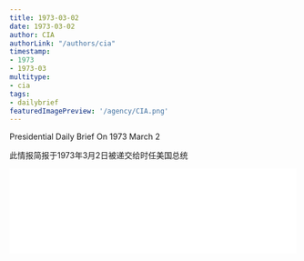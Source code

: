 ```yaml
---
title: 1973-03-02
date: 1973-03-02
author: CIA 
authorLink: "/authors/cia"
timestamp: 
- 1973
- 1973-03
multitype: 
- cia
tags: 
- dailybrief
featuredImagePreview: '/agency/CIA.png'
---
```



Presidential Daily Brief On 1973 March 2

此情报简报于1973年3月2日被递交给时任美国总统

<!--more-->





<div id="over" style="width:100%; overflow:hidden"> <iframe id="sFrame" name="sFrame" frameborder="no" border="0"  allowfullscreen marginwidth="0" scrolling="no" src = " /CIA/1973-03-02.html "  style = " position:absulute; width: 806px; top: 300;" > </iframe> </div>